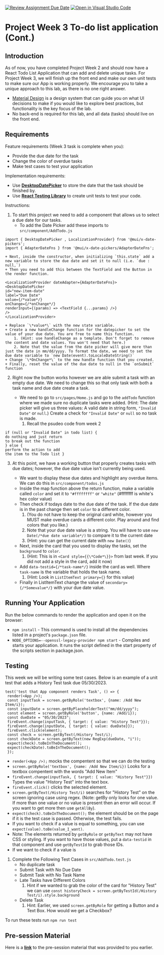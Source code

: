 [![Review Assignment Due Date](https://classroom.github.com/assets/deadline-readme-button-22041afd0340ce965d47ae6ef1cefeee28c7c493a6346c4f15d667ab976d596c.svg)](https://classroom.github.com/a/XXiOzV4T)
[![Open in Visual Studio Code](https://classroom.github.com/assets/open-in-vscode-2e0aaae1b6195c2367325f4f02e2d04e9abb55f0b24a779b69b11b9e10269abc.svg)](https://classroom.github.com/online_ide?assignment_repo_id=15302645&assignment_repo_type=AssignmentRepo)
# Project Week 3 To-do list application (Cont.)
## Introduction
As of now, you have completed Project Week 2 and should now have a React Todo List Application that can add and delete unique tasks. For Project Week 3, we will finish up the front end and make our own unit tests to make sure our App is working properly. We encourage you to take a unique approach to this lab, as there is no one right answer. 
- [Material Design](https://material.io/design/introduction) is a design system that can guide you on what UI decisions to make if you would like to explore best practices, but functionality is the key focus of the lab.
- No back-end is required for this lab, and all data (tasks) should live on the front end.


## Requirements
Feature requirements (Week 3 task is complete when you):
+ Provide the due date for the task
+ Change the color of overdue tasks
+ Make test cases to test your application

Implementation requirements:
+ Use [**DesktopDatePicker**](https://mui.com/x/react-date-pickers/date-picker/)  to store the date that the task should be finished by.
+ Use [**React Testing Library**](https://testing-library.com/docs/react-testing-library/cheatsheet) to create unit tests to test your code.

Instructions:
1. To start this project we need to add a component that allows us to select a due date for our tasks.
    + To add the Date Picker add these imports to `src/component/AddTodo.js` 
 ```
 import { DesktopDatePicker , LocalizationProvider} from '@mui/x-date-pickers';
 import { AdapterDateFns } from '@mui/x-date-pickers/AdapterDateFns';
 ``` 
    + Next, inside the constructor, when initializing `this.state` add a new variable to store the due date and set it to null (i.e. `due : null,`)
    + Then you need to add this between the TextField and the Button in the render function.
 ```   
 <LocalizationProvider dateAdapter={AdapterDateFns}>         
 <DesktopDatePicker
 id="new-item-date"
 label="Due Date"
 value={/*value*/}
 onChange={/*onChange*/}
 renderInput={(params) => <TextField {...params} />}
 />
 </LocalizationProvider>
 ```
    + Replace `\*value*\` with the new state variable.
    + Create a new handleChange function for the datepicker to set the value of your due date. You are free to name this function. 
        1. (Hint: use handleChange as a template. Don't forget to remove the content and date values. You won't need that here.) 
        2. Note that the value from the date picker will give more than just the date in mm/dd/yyyy. To format the date, we need to set the due date variable to `new Date(event).toLocaleDateString()`
    + Change `\*OnChange*\` to the new handle function that you created.
    + Finally, reset the value of the due date to null in the `onSubmit` function

2. Right now the button works however we are able submit a task with an empty due date. We need to change this so that only task with both a task name and due date create a task. 

    + We need to go to `src/pages/Home.js` and go to the `addTodo` function where we made sure no duplicate tasks were added. (Hint: The date picker will give us three values: A valid date in string form, `"Invalid Date"` or `null`.) Create a check for `"Invalid Date"` or `null` so no task is made.
        1. Recall the psudeo code from week 2
 ```
 if (null or "Invalid Date" in todo list) {
 do nothing and just return
 to break out the function
 } else {
 perform the action to add
 the item to the Todo list }
 ```    

3. At this point, we have a working button that properly creates tasks with due dates; however, the due date value isn't currently being used.

    + We want to display these due dates and highlight any overdue items. We can do this in `src/component/todos.js`
    + Inside the map function above the return function, make a variable called `color` and set it to `"#ffffffff"` or `"white"` (#ffffffff is white's hex color value)
    + Then check if todays date to the due date of the task. If the due date is in the past change then set `color` to a different color. 
        1. (You do not have to keep the original card white, however you MUST make overdue cards a different color. Play around and find colors that you like.) 
        2. Note that your due date value is a string. You will have to use `new Date(/*due date variable*/)` to compare it to the current date 
        3. (Hint: you can get the current date with `new Date()`)  
    + Next, inside the card that you used to display the tasks, set the `background` to `color`. 
        1. (Hint: This is in  `<Card style={{\*Code*\}}>` from last week. If you did not add a style in the card, add it now)
    + Add `data-testid={/*task-name*/}` inside the card as well. Where `task-name` is the variable that holds the task name. 
        1. (Hint: Look in `ListItemText primary={}` for this value)
    + Finally in ListItemText change the value of `secondary={/*Somevalue*/}` with your due date value.


## Running Your Application
Run the below commands to render the application and open it on the browser:
* `npm install` - This command is used to install all the dependencies listed in a project's `package.json` file.
* `NODE_OPTIONS=--openssl-legacy-provider npm start` - Compiles and starts your application. It runs the script defined in the start property of the scripts section in package.json.


## Testing
This week we will be writing some test cases. Below is an example of a unit test that adds a History Test task due 05/30/2023.
```
test('test that App component renders Task', () => {
 render(<App />);
 const inputTask = screen.getByRole('textbox', {name: /Add New Item/i});
 const inputDate = screen.getByPlaceholderText("mm/dd/yyyy");
 const element = screen.getByRole('button', {name: /Add/i});
 const dueDate = "05/30/2023";
 fireEvent.change(inputTask, { target: { value: "History Test"}});
 fireEvent.change(inputDate, { target: { value: dueDate}});
 fireEvent.click(element);
 const check = screen.getByText(/History Test/i);
 const checkDate = screen.getByText(new RegExp(dueDate, "i"));
 expect(check).toBeInTheDocument();
 expect(checkDate).toBeInTheDocument();
 });

```
+ `render(<App />);` mocks the compentent so that we can do the testing
+ `screen.getByRole('textbox', {name: /Add New Item/i})` Looks for a textbox compentent with the words "Add New Item"
+ `fireEvent.change(inputTask, { target: { value: "History Test"}})` Types the value "History Test" into the text box.
+ `fireEvent.click()` clicks the selected element.
+ `screen.getByText(/History Test/i)` searches for "History Test" on the screen ignoring case using regex. (Note: getBy only looks for one value. If more than one value or no value is present then an error will occur.  If you want to get more then use `getAllBy`). 
+ `expect(check).toBeInTheDocument();` the element should be on the page if it is the test case is passed. Otherwise, the test fails. 
+ If you want to check if a value is equal to something, you can use `expect(value).toBe(value_I_want)`.
+ Note: The elements returned by `getByRole` or `getByText` may not have CSS or styling. If you want to have those values, put a `data-testid` in that component and use `getByTestId` to grab those IDs.
+ If we want to check if a value is 
1. Complete the Following Test Cases in `src/AddTodo.test.js`
    + No duplicate task
    + Submit Task with No Due Date
    + Submit Task with No Task Name
    + Late Tasks have Different Colors
        1. Hint if we wanted to grab the color of the card for "History Test" we can use `const historyCheck = screen.getByTestId(/History Test/i).style.background`
    + Delete Task
        1. Hint: Earlier, we used `screen.getByRole` for getting a Button and a Text Box. How would we get a Checkbox? 
 
 To run these tests run `npm run test`
 ## Pre-session Material
Here is a [**link**](https://ibm.box.com/s/c7caqj7u5fft4bmaugwdive16jfw1s0r) to the pre-session material that was provided to you earlier.
